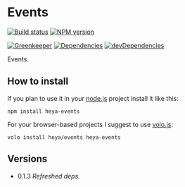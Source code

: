 # Events 

[![Build status][travis-image]][travis-url]
[![NPM version][npm-image]][npm-url]

[![Greenkeeper][greenkeeper-image]][greenkeeper-url]
[![Dependencies][deps-image]][deps-url]
[![devDependencies][dev-deps-image]][dev-deps-url]

Events.

## How to install

If you plan to use it in your [node.js](http://nodejs.org) project install it
like this:

```
npm install heya-events
```

For your browser-based projects I suggest to use [volo.js](http://volojs.org):

```
volo install heya/events heya-events
```

## Versions

- 0.1.3 *Refreshed deps.*

[npm-image]:         https://img.shields.io/npm/v/heya-events.svg
[npm-url]:           https://npmjs.org/package/heya-events
[deps-image]:        https://img.shields.io/david/heya/events.svg
[deps-url]:          https://david-dm.org/heya/events
[dev-deps-image]:    https://img.shields.io/david/dev/heya/events.svg
[dev-deps-url]:      https://david-dm.org/heya/events#info=devDependencies
[travis-image]:      https://img.shields.io/travis/heya/events.svg
[travis-url]:        https://travis-ci.org/heya/events
[greenkeeper-image]: https://badges.greenkeeper.io/heya/events.svg
[greenkeeper-url]:   https://greenkeeper.io/
